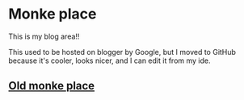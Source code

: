 # Monke place

This is my blog area!!

This used to be hosted on blogger by Google, but I moved to GitHub because it's cooler, looks nicer, and I can edit it from my ide.

## [Old monke place](https://monkeplace.blogspot.com/)